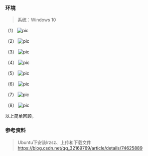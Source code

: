 ### 环境
> 系统：Windows 10

（1）
 ![pic](.\pic\1.png)

（2）
 ![pic](.\pic\2.png)

（3）
 ![pic](.\pic\3.png)

（4）
 ![pic](.\pic\4.png)

（5）
 ![pic](.\pic\5.png)

（6）
 ![pic](.\pic\6.png)

（7）
 ![pic](.\pic\7.png)

（8）
 ![pic](.\pic\8.png)



以上简单回顾。

### 参考资料
> Ubuntu下安装lrzsz、上传和下载文件
> https://blog.csdn.net/qq_32169769/article/details/74625889